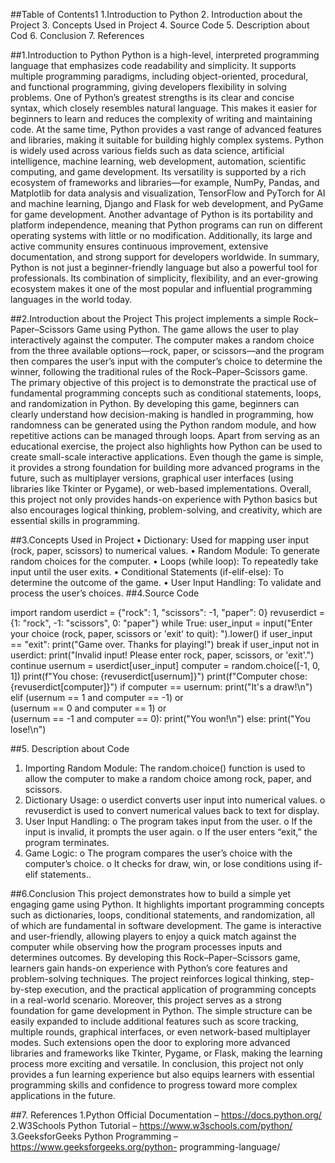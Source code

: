 ##Table of Contents1
1.Introduction to Python
2.	Introduction about the Project
3.	Concepts Used in Project
4.	Source Code
5.	Description about Cod
6.	Conclusion
7.	References

##1.Introduction to Python
Python is a high-level, interpreted programming language that emphasizes code readability and simplicity. It supports multiple programming paradigms, including object-oriented, procedural, and functional programming, giving developers flexibility in solving problems.
One of Python’s greatest strengths is its clear and concise syntax, which closely resembles natural language. This makes it easier for beginners to learn and reduces the complexity of writing and maintaining code. At the same time, Python provides a vast range of advanced features and libraries, making it suitable for building highly complex systems.
Python is widely used across various fields such as data science, artificial intelligence, machine learning, web development, automation, scientific computing, and game development. Its versatility is supported by a rich ecosystem of frameworks and libraries—for example, NumPy, Pandas, and Matplotlib for data analysis and visualization, TensorFlow and PyTorch for AI and machine learning, Django and Flask for web development, and PyGame for game development.
Another advantage of Python is its portability and platform independence, meaning that Python programs can run on different operating systems with little or no modification. Additionally, its large and active community ensures continuous improvement, extensive documentation, and strong support for developers worldwide.
In summary, Python is not just a beginner-friendly language but also a powerful tool for professionals. Its combination of simplicity, flexibility, and an ever-growing ecosystem makes it one of the most popular and influential programming languages in the world today.


##2.Introduction about the Project
This project implements a simple Rock–Paper–Scissors Game using Python. The game allows the user to play interactively against the computer. The computer makes a random choice from the three available options—rock, paper, or scissors—and the program then compares the user’s input with the computer’s choice to determine the winner, following the traditional rules of the Rock–Paper–Scissors game.
The primary objective of this project is to demonstrate the practical use of fundamental programming concepts such as conditional statements, loops, and randomization in Python. By developing this game, beginners can clearly understand how decision-making is handled in programming, how randomness can be generated using the Python random module, and how repetitive actions can be managed through loops.
Apart from serving as an educational exercise, the project also highlights how Python can be used to create small-scale interactive applications. Even though the game is simple, it provides a strong foundation for building more advanced programs in the future, such as multiplayer versions, graphical user interfaces (using libraries like Tkinter or Pygame), or web-based implementations.
Overall, this project not only provides hands-on experience with Python basics but also encourages logical thinking, problem-solving, and creativity, which are essential skills in programming.

##3.Concepts Used in Project
•	Dictionary: Used for mapping user input (rock, paper, scissors) to numerical values.
•	Random Module: To generate random choices for the computer.
•	Loops (while loop): To repeatedly take input until the user exits.
•	Conditional Statements (if-elif-else): To determine the outcome of the game.
•	User Input Handling: To validate and process the user’s choices.
##4.Source Code

import random
userdict = {"rock": 1, "scissors": -1, "paper": 0}
      revuserdict = {1: "rock", -1: "scissors", 0: "paper"}
     while True:
    user_input = input("Enter your choice (rock, paper, scissors or 'exit' to quit): ").lower()
    if user_input == "exit":
        print("Game over. Thanks for playing!")
        break
    if user_input not in userdict:
        print("Invalid input! Please enter rock, paper, scissors, or 'exit'.")
        continue
    usernum = userdict[user_input]
    computer = random.choice([-1, 0, 1])
    print(f"You chose: {revuserdict[usernum]}")
    print(f"Computer chose: {revuserdict[computer]}")
    if computer == usernum:
        print("It's a draw!\n")
    elif (usernum == 1 and computer == -1) or \
         (usernum == 0 and computer == 1) or \
         (usernum == -1 and computer == 0):
        print("You won!\n")
    else:
        print("You lose!\n")
        
##5. Description about Code

1.	Importing Random Module:
The random.choice() function is used to allow the computer to make a random choice among rock, paper, and scissors.
2.	Dictionary Usage:
o	userdict converts user input into numerical values.
o	revuserdict is used to convert numerical values back to text for display.
3.	User Input Handling:
o	The program takes input from the user.
o	If the input is invalid, it prompts the user again.
o	If the user enters “exit,” the program terminates.
4.	Game Logic:
o	The program compares the user’s choice with the computer’s choice.
o	It checks for draw, win, or lose conditions using if-elif statements..

##6.Conclusion
     This project demonstrates how to build a simple yet engaging game using Python. It highlights important programming concepts such as dictionaries, loops, conditional statements, and randomization, all of which are fundamental in software development. The game is interactive and user-friendly, allowing players to enjoy a quick match against the computer while observing how the program processes inputs and determines outcomes.
By developing this Rock–Paper–Scissors game, learners gain hands-on experience with Python’s core features and problem-solving techniques. The project reinforces logical thinking, step-by-step execution, and the practical application of programming concepts in a real-world scenario.
Moreover, this project serves as a strong foundation for game development in Python. The simple structure can be easily expanded to include additional features such as score tracking, multiple rounds, graphical interfaces, or even network-based multiplayer modes. Such extensions open the door to exploring more advanced libraries and frameworks like Tkinter, Pygame, or Flask, making the learning process more exciting and versatile.
In conclusion, this project not only provides a fun learning experience but also equips learners with essential programming skills and confidence to progress toward more complex applications in the future.

##7. References
     1.Python Official Documentation – https://docs.python.org/
     2.W3Schools Python Tutorial – https://www.w3schools.com/python/
     3.GeeksforGeeks Python Programming – https://www.geeksforgeeks.org/python-  programming-language/
